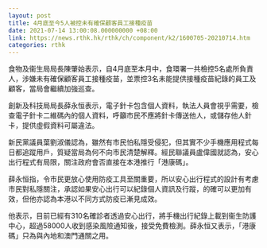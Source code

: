```yaml
---
layout: post
title: 4月底至今5人被控未有確保顧客員工接種疫苗
date: 2021-07-14 13:00:08.000000000 +08:00
link: https://news.rthk.hk/rthk/ch/component/k2/1600705-20210714.htm
categories: rthk
---
```


食物及衞生局局長陳肇始表示，自4月底至本月中，食環署一共檢控5名處所負責人，涉嫌未有確保顧客員工接種疫苗，並票控3名未能提供接種疫苗紀錄的員工及顧客，當局會繼續加強巡查。

創新及科技局局長薛永恒表示，電子針卡包含個人資料，執法人員會視乎需要，檢查電子針卡二維碼內的個人資料，呼籲市民不應將針卡傳送他人，或儲存他人針卡，提供虛假資料可屬違法。

新民黨議員葉劉淑儀認為，雖然有市民怕私隱受侵犯，但其實不少手機應用程式每日都追蹤用戶，質疑當局為何不向市民清楚解釋。經民聯議員盧偉國就認為，安心出行程式有局限，關注政府會否直接在本港推行「港康碼」。

薛永恒指，令市民更放心使用防疫工具至關重要，所以安心出行程式的設計有考慮市民對私隱關注，承認如果安心出行可以紀錄個人資訊及行蹤，的確可以更加有效，但他亦認為本港以不同方式防疫已漸見成效。

他表示，目前已經有310名確診者透過安心出行，將手機出行紀錄上載到衞生防護中心，超過58000人收到感染風險通知後，接受免費檢測。薛永恒又表示，「港康碼」只為與內地和澳門通關之用。
